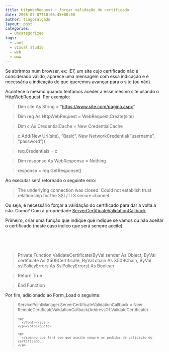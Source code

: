 ```yaml
---
title: HttpWebRequest + forçar validação de certificado
date: 2008-07-07T10:06:45+00:00
author: tiagosalgado
layout: post
categories:
  - Uncategorized
tags:
  - .net
  - visual studio
  - web
  - www
---
```

Se abrirmos num browser, ex: IE7, um site cujo certificado não é considerado válido, aparece uma mensagem com essa indicação e é necessária a indicação de que queremos avançar para o site (ou não).

Acontece o mesmo quando tentamos aceder a esse mesmo site usando o HttpWebRequest. Por exemplo:

> Dim site As String = &#8220;<https://www.site.com/pagina.aspx>&#8221;
  
> Dim req As HttpWebRequest = WebRequest.Create(site)
  
> Dim c As CredentialCache = New CredentialCache
  
> c.Add(New Uri(site), &#8220;Basic&#8221;, New NetworkCredential(&#8220;username&#8221;, &#8220;password&#8221;))
  
> req.Credentials = c
  
> Dim response As WebResponse = Nothing
  
> response = req.GetResponse()

Ao executar será retornado o seguinte erro:

> The underlying connection was closed: Could not establish trust relationship for the SSL/TLS secure channel.

Ou seja, é necessário forçar a validação do certificado para dar a volta a isto. Como? Com a propriedade <a title="ServerCerificateValidationCallback" href="http://msdn.microsoft.com/en-us/library/system.net.servicepointmanager.servercertificatevalidationcallback.aspx" target="_blank">ServerCertificateValidationCallback</a>.

Primeiro, criar uma função que indique que indique se vamos ou não aceitar o certificado (neste caso indico que será sempre aceite).

 

 

> Private Function ValidateCertificate(ByVal sender As Object, ByVal certificate As X509Certificate, ByVal chain As X509Chain, ByVal sslPolicyErrors As SslPolicyErrors) As Boolean
  
> Return True
  
> End Function

Por fim, adicionado ao Form_Load o seguinte:

<span style="font-size:x-small;"></p> 

<blockquote>
  <p>
    <span style="font-size:x-small;"><font size="2">ServicePointManager.ServerCertificateValidationCallback = New RemoteCertificateValidationCallback(AddressOf ValidateCertificate)</p> 
    
    <p>
      </font></span> 
    </p></blockquote> 
    
    <p>
      </span>o que fará com que aceite sempre os pedidos de validação do certificado.
    </p>